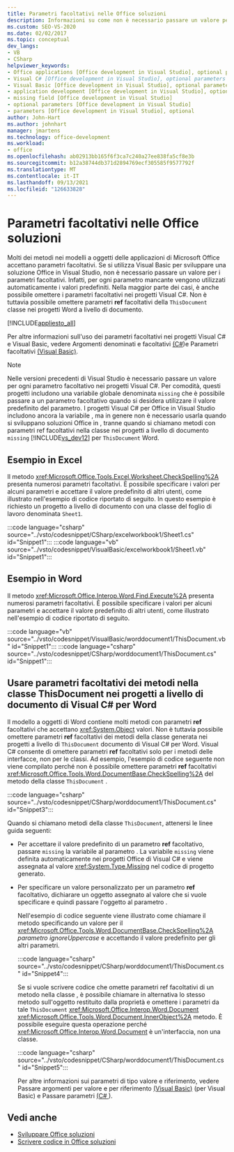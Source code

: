 ```yaml
---
title: Parametri facoltativi nelle Office soluzioni
description: Informazioni su come non è necessario passare un valore per i parametri facoltativi perché i valori predefiniti vengono usati automaticamente per ogni parametro mancante.
ms.custom: SEO-VS-2020
ms.date: 02/02/2017
ms.topic: conceptual
dev_langs:
- VB
- CSharp
helpviewer_keywords:
- Office applications [Office development in Visual Studio], optional parameters
- Visual C# [Office development in Visual Studio], optional parameters
- Visual Basic [Office development in Visual Studio], optional parameters
- application development [Office development in Visual Studio], optional parameters
- missing field [Office development in Visual Studio]
- optional parameters [Office development in Visual Studio]
- parameters [Office development in Visual Studio], optional
author: John-Hart
ms.author: johnhart
manager: jmartens
ms.technology: office-development
ms.workload:
- office
ms.openlocfilehash: ab02913bb165f6f3ca7c240a27ee838fa5cf8e3b
ms.sourcegitcommit: b12a38744db371d2894769ecf305585f9577792f
ms.translationtype: MT
ms.contentlocale: it-IT
ms.lasthandoff: 09/13/2021
ms.locfileid: "126633828"
---
```

# <a name="optional-parameters-in-office-solutions"></a>Parametri facoltativi nelle Office soluzioni
  Molti dei metodi nei modelli a oggetti delle applicazioni di Microsoft Office accettano parametri facoltativi. Se si utilizza Visual Basic per sviluppare una soluzione Office in Visual Studio, non è necessario passare un valore per i parametri facoltativi. Infatti, per ogni parametro mancante vengono utilizzati automaticamente i valori predefiniti. Nella maggior parte dei casi, è anche possibile omettere i parametri facoltativi nei progetti Visual C#. Non è tuttavia possibile omettere parametri **ref** facoltativi della `ThisDocument` classe nei progetti Word a livello di documento.

 [!INCLUDE[appliesto_all](../vsto/includes/appliesto-all-md.md)]

 Per altre informazioni sull'uso dei parametri facoltativi nei progetti Visual C# e Visual Basic, vedere Argomenti denominati e facoltativi [&#40;C&#35;](/dotnet/csharp/programming-guide/classes-and-structs/named-and-optional-arguments)&#41;e Parametri facoltativi [&#40;Visual Basic&#41;](/dotnet/visual-basic/programming-guide/language-features/procedures/optional-parameters).

> [!NOTE]
> Nelle versioni precedenti di Visual Studio è necessario passare un valore per ogni parametro facoltativo nei progetti Visual C#. Per comodità, questi progetti includono una variabile globale denominata `missing` che è possibile passare a un parametro facoltativo quando si desidera utilizzare il valore predefinito del parametro. I progetti Visual C# per Office in Visual Studio includono ancora la variabile , ma in genere non è necessario usarla quando si sviluppano soluzioni Office in , tranne quando si chiamano metodi con parametri ref facoltativi nella classe nei progetti a livello di documento `missing` [!INCLUDE[vs_dev12](../vsto/includes/vs-dev12-md.md)] per  `ThisDocument` Word.

## <a name="example-in-excel"></a>Esempio in Excel
 Il metodo <xref:Microsoft.Office.Tools.Excel.Worksheet.CheckSpelling%2A> presenta numerosi parametri facoltativi. È possibile specificare i valori per alcuni parametri e accettare il valore predefinito di altri utenti, come illustrato nell'esempio di codice riportato di seguito. In questo esempio è richiesto un progetto a livello di documento con una classe del foglio di lavoro denominata `Sheet1`.

 :::code language="csharp" source="../vsto/codesnippet/CSharp/excelworkbook1/Sheet1.cs" id="Snippet1":::
 :::code language="vb" source="../vsto/codesnippet/VisualBasic/excelworkbook1/Sheet1.vb" id="Snippet1":::

## <a name="example-in-word"></a>Esempio in Word
 Il metodo <xref:Microsoft.Office.Interop.Word.Find.Execute%2A> presenta numerosi parametri facoltativi. È possibile specificare i valori per alcuni parametri e accettare il valore predefinito di altri utenti, come illustrato nell'esempio di codice riportato di seguito.

 :::code language="vb" source="../vsto/codesnippet/VisualBasic/worddocument1/ThisDocument.vb" id="Snippet1":::
 :::code language="csharp" source="../vsto/codesnippet/CSharp/worddocument1/ThisDocument.cs" id="Snippet1":::

## <a name="use-optional-parameters-of-methods-in-the-thisdocument-class-in-visual-c-document-level-projects-for-word"></a>Usare parametri facoltativi dei metodi nella classe ThisDocument nei progetti a livello di documento di Visual C# per Word
 Il modello a oggetti di Word contiene molti metodi con parametri **ref** facoltativi che accettano <xref:System.Object> valori. Non è tuttavia possibile omettere parametri **ref** facoltativi dei metodi della classe generata nei progetti a livello di `ThisDocument` documento di Visual C# per Word. Visual C# consente di omettere parametri **ref** facoltativi solo per i metodi delle interfacce, non per le classi. Ad esempio, l'esempio di codice seguente non viene compilato perché non è possibile omettere parametri **ref** facoltativi <xref:Microsoft.Office.Tools.Word.DocumentBase.CheckSpelling%2A> del metodo della classe `ThisDocument` .

 :::code language="csharp" source="../vsto/codesnippet/CSharp/worddocument1/ThisDocument.cs" id="Snippet3":::

 Quando si chiamano metodi della classe `ThisDocument`, attenersi le linee guida seguenti:

- Per accettare il valore predefinito di un parametro **ref** facoltativo, passare `missing` la variabile al parametro . La variabile `missing` viene definita automaticamente nei progetti Office di Visual C# e viene assegnata al valore <xref:System.Type.Missing> nel codice di progetto generato.

- Per specificare un valore personalizzato per un parametro **ref** facoltativo, dichiarare un oggetto assegnato al valore che si vuole specificare e quindi passare l'oggetto al parametro .

  Nell'esempio di codice seguente viene illustrato come chiamare il metodo specificando un valore per il <xref:Microsoft.Office.Tools.Word.DocumentBase.CheckSpelling%2A> *parametro ignoreUppercase* e accettando il valore predefinito per gli altri parametri.

  :::code language="csharp" source="../vsto/codesnippet/CSharp/worddocument1/ThisDocument.cs" id="Snippet4":::

  Se si vuole scrivere codice che  omette parametri ref facoltativi di un metodo nella classe , è possibile chiamare in alternativa lo stesso metodo sull'oggetto restituito dalla proprietà e omettere i parametri da tale `ThisDocument` <xref:Microsoft.Office.Interop.Word.Document> <xref:Microsoft.Office.Tools.Word.Document.InnerObject%2A> metodo. È possibile eseguire questa operazione perché <xref:Microsoft.Office.Interop.Word.Document> è un'interfaccia, non una classe.

  :::code language="csharp" source="../vsto/codesnippet/CSharp/worddocument1/ThisDocument.cs" id="Snippet5":::

  Per altre informazioni sui parametri di tipo valore e riferimento, vedere Passare argomenti per valore e per riferimento [&#40;Visual Basic&#41;](/dotnet/visual-basic/programming-guide/language-features/procedures/passing-arguments-by-value-and-by-reference) (per Visual Basic) e Passare parametri [&#40;C&#35; ](/dotnet/csharp/programming-guide/classes-and-structs/passing-parameters)&#41;.

## <a name="see-also"></a>Vedi anche
- [Sviluppare Office soluzioni](../vsto/developing-office-solutions.md)
- [Scrivere codice in Office soluzioni](../vsto/writing-code-in-office-solutions.md)
